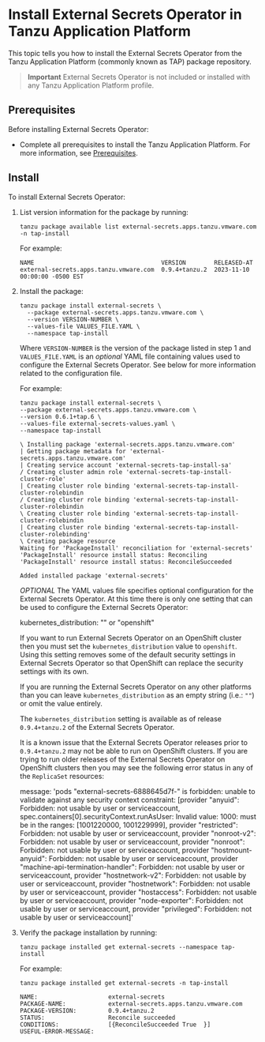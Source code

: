 # Install External Secrets Operator in Tanzu Application Platform

This topic tells you how to install the External Secrets Operator
from the Tanzu Application Platform (commonly known as TAP) package repository.

> **Important** External Secrets Operator is not included or installed with any
> Tanzu Application Platform profile.

## <a id='eso-prereqs'></a> Prerequisites

Before installing External Secrets Operator:

- Complete all prerequisites to install the Tanzu Application Platform.
For more information, see [Prerequisites](../prerequisites.md).

## <a id='eso-install'></a> Install

To install External Secrets Operator:

1. List version information for the package by running:

   ```console
   tanzu package available list external-secrets.apps.tanzu.vmware.com -n tap-install
   ```

   For example:

   ```console
   NAME                                    VERSION        RELEASED-AT
   external-secrets.apps.tanzu.vmware.com  0.9.4+tanzu.2  2023-11-10 00:00:00 -0500 EST
   ```

2. Install the package:

   ```console
   tanzu package install external-secrets \
     --package external-secrets.apps.tanzu.vmware.com \
     --version VERSION-NUMBER \
     --values-file VALUES_FILE.YAML \
     --namespace tap-install
   ```

   Where `VERSION-NUMBER` is the version of the package listed in step 1 and
   `VALUES_FILE.YAML` is an *optional* YAML file containing values used to configure the
   External Secrets Operator.  See below for more information related to the
   configuration file.

   For example:

   ```console
   tanzu package install external-secrets \
   --package external-secrets.apps.tanzu.vmware.com \
   --version 0.6.1+tap.6 \
   --values-file external-secrets-values.yaml \
   --namespace tap-install

   \ Installing package 'external-secrets.apps.tanzu.vmware.com'
   | Getting package metadata for 'external-secrets.apps.tanzu.vmware.com'
   | Creating service account 'external-secrets-tap-install-sa'
   / Creating cluster admin role 'external-secrets-tap-install-cluster-role'
   | Creating cluster role binding 'external-secrets-tap-install-cluster-rolebindin
   / Creating cluster role binding 'external-secrets-tap-install-cluster-rolebindin
   \ Creating cluster role binding 'external-secrets-tap-install-cluster-rolebindin
   | Creating cluster role binding 'external-secrets-tap-install-cluster-rolebinding'
   \ Creating package resource
   Waiting for 'PackageInstall' reconciliation for 'external-secrets'
   'PackageInstall' resource install status: Reconciling
   'PackageInstall' resource install status: ReconcileSucceeded

   Added installed package 'external-secrets'
   ```

   *OPTIONAL* The YAML values file specifies optional configuration for the
   External Secrets Operator.  At this time there is only one setting that can
   be used to configure the External Secrets Operator:

     kubernetes_distribution: "" or "openshift"

   If you want to run External Secrets Operator on an OpenShift cluster then you
   must set the `kubernetes_distribution` value to `openshift`.  Using this
   setting removes some of the default security settings in External Secrets
   Operator so that OpenShift can replace the security settings with its own.

   If you are running the External Secrets Operator on any other platforms than
   you can leave `kubernetes_distribution` as an empty string (i.e.: `""`) or
   omit the value entirely.

   The `kubernetes_distribution` setting is available as of release
   `0.9.4+tanzu.2` of the External Secrets Operator.

   It is a known issue that the External Secrets Operator releases prior to
   `0.9.4+tanzu.2` may not be able to run on OpenShift clusters.  If you are
   trying to run older releases of the External Secrets Operator on OpenShift
   clusters then you may see the following error status in any of the `ReplicaSet` resources:

      message: 'pods "external-secrets-6888645d7f-" is forbidden: unable to validate
      against any security context constraint: [provider "anyuid": Forbidden: not
      usable by user or serviceaccount, spec.containers[0].securityContext.runAsUser:
      Invalid value: 1000: must be in the ranges: [1001220000, 1001229999], provider
      "restricted": Forbidden: not usable by user or serviceaccount, provider "nonroot-v2":
      Forbidden: not usable by user or serviceaccount, provider "nonroot": Forbidden:
      not usable by user or serviceaccount, provider "hostmount-anyuid": Forbidden:
      not usable by user or serviceaccount, provider "machine-api-termination-handler":
      Forbidden: not usable by user or serviceaccount, provider "hostnetwork-v2":
      Forbidden: not usable by user or serviceaccount, provider "hostnetwork": Forbidden:
      not usable by user or serviceaccount, provider "hostaccess": Forbidden: not
      usable by user or serviceaccount, provider "node-exporter": Forbidden: not usable
      by user or serviceaccount, provider "privileged": Forbidden: not usable by user
      or serviceaccount]'

3. Verify the package installation by running:

   ```console
   tanzu package installed get external-secrets --namespace tap-install
   ```

   For example:

   ```console
   tanzu package installed get external-secrets -n tap-install

   NAME:                    external-secrets
   PACKAGE-NAME:            external-secrets.apps.tanzu.vmware.com
   PACKAGE-VERSION:         0.9.4+tanzu.2
   STATUS:                  Reconcile succeeded
   CONDITIONS:              [{ReconcileSucceeded True  }]
   USEFUL-ERROR-MESSAGE:
   ```
